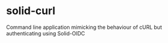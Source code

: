 # solid-curl
Command line application mimicking the behaviour of cURL but authenticating using Solid-OIDC

